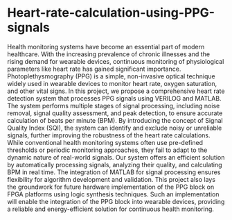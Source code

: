 # Heart-rate-calculation-using-PPG-signals

Health monitoring systems have become an essential part of modern healthcare. With the increasing prevalence of chronic illnesses and the rising demand for wearable devices, continuous monitoring of physiological parameters like heart rate has gained significant importance. Photoplethysmography (PPG) is a simple, non-invasive optical technique widely used in wearable devices to monitor heart rate, oxygen saturation, and other vital signs.
In this project, we propose a comprehensive heart rate detection system that processes PPG signals using VERILOG and MATLAB. The system performs multiple stages of signal processing, including noise removal, signal quality assessment, and peak detection, to ensure accurate calculation of beats per minute (BPM). By introducing the concept of Signal Quality Index (SQI), the system can identify and exclude noisy or unreliable signals, further improving the robustness of the heart rate calculations. 
While conventional health monitoring systems often use pre-defined thresholds or periodic monitoring approaches, they fail to adapt to the dynamic nature of real-world signals. Our system offers an efficient solution by automatically processing signals, analyzing their quality, and calculating BPM in real time. The integration of MATLAB for signal processing ensures flexibility for algorithm development and validation.
This project also lays the groundwork for future hardware implementation of the PPG block on FPGA platforms using logic synthesis techniques. Such an implementation will enable the integration of the PPG block into wearable devices, providing a reliable and energy-efficient solution for continuous health monitoring. 

